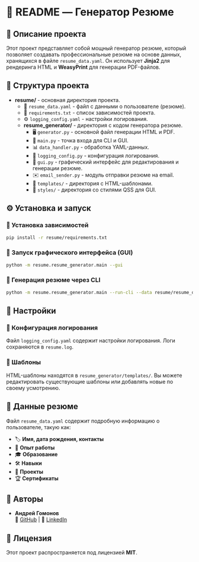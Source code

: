 # 📄 README — Генератор Резюме

## 📌 Описание проекта
Этот проект представляет собой мощный генератор резюме, который позволяет создавать профессиональные резюме на основе данных, хранящихся в файле `resume_data.yaml`. Он использует **Jinja2** для рендеринга HTML и **WeasyPrint** для генерации PDF-файлов. 

## 📂 Структура проекта

- **resume/** - основная директория проекта.
  - 📄 `resume_data.yaml` - файл с данными о пользователе (резюме).
  - 📌 `requirements.txt` - список зависимостей проекта.
  - ⚙️ `logging_config.yaml` - настройки логирования.
  - **resume_generator/** - директория с кодом генератора резюме.
    - 🖥️ `generator.py` - основной файл генерации HTML и PDF.
    - 🚀 `main.py` - точка входа для CLI и GUI.
    - 📊 `data_handler.py` - обработка YAML-данных.
    - 🔧 `logging_config.py` - конфигурация логирования.
    - 🎨 `gui.py` - графический интерфейс для редактирования и генерации резюме.
    - ✉️ `email_sender.py` - модуль отправки резюме на email.
    - 📑 `templates/` - директория с HTML-шаблонами.
    - 🎨 `styles/` - директория со стилями QSS для GUI.
    
## ⚙️ Установка и запуск

### 🔹 Установка зависимостей
```bash
pip install -r resume/requirements.txt
```

### 🔹 Запуск графического интерфейса (GUI)
```bash
python -m resume.resume_generator.main --gui
```

### 🔹 Генерация резюме через CLI
```bash
python -m resume.resume_generator.main --run-cli --data resume/resume_data.yaml --output-html output/resume.html --output-pdf output/resume.pdf
```

## 🔧 Настройки

### 🔹 Конфигурация логирования
Файл `logging_config.yaml` содержит настройки логирования. Логи сохраняются в `resume.log`.

### 🔹 Шаблоны
HTML-шаблоны находятся в `resume_generator/templates/`. Вы можете редактировать существующие шаблоны или добавлять новые по своему усмотрению.

## 📄 Данные резюме
Файл `resume_data.yaml` содержит подробную информацию о пользователе, такую как:

- 🏷 **Имя, дата рождения, контакты**
- 💼 **Опыт работы**
- 🎓 **Образование**
- 🛠 **Навыки**
- 📌 **Проекты**
- 🏆 **Сертификаты**

## 👥 Авторы

- **Андрей Гомонов**  
  🔗 [GitHub](https://github.com/Andrew-Gomonov) | 🔗 [LinkedIn](https://www.linkedin.com/in/andrei-gomonov-895163349/)

## 📜 Лицензия
Этот проект распространяется под лицензией **MIT**.
